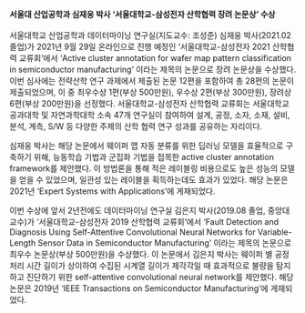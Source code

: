 <strong>서울대 산업공학과 심재웅 박사 ‘서울대학교-삼성전자 산학협력 장려 논문상’ 수상</strong>
<br>
<br>
서울대학교 산업공학과 데이터마이닝 연구실(지도교수: 조성준) 심재웅 박사(2021.02 졸업)가 2021년 9월 29일 온라인으로 진행 예정인 ‘서울대학교-삼성전자 2021 산학협력 교류회’에서 ‘Active cluster annotation for wafer map pattern classification in semiconductor manufacturing’ 이라는 제목의 논문으로 장려 논문상을 수상했다. 이번 심사에는 전략산학 연구 과제에서 제출된 논문 12편을 포함하여 총 28편의 논문이 제출되었으며, 이 중 최우수상 1편(부상 500만원), 우수상 2편(부상 300만원), 장려상 6편(부상 200만원)을 선정했다. 서울대학교-삼성전자 산학협력 교류회는 서울대학교 공과대학 및 자연과학대학 소속 47개 연구실이 참여하여 설계, 공정, 소자, 소재, 설비, 분석, 계측, S/W 등 다양한 주제의 산학 협력 연구 성과를 공유하는 자리이다. <br>

심재웅 박사는 해당 논문에서 웨이퍼 맵 자동 분류를 위한 딥러닝 모델을 효율적으로 구축하기 위해, 능동학습 기법과 군집화 기법을 접목한 active cluster annotation framework를 제안했다. 이 방법론을 통해 적은 레이블링 비용으로도 높은 성능의 모델을 얻을 수 있었으며, 일관성 있는 레이블을 획득하는데도 효과가 있었다. 해당 논문은 2021년 ‘Expert Systems with Applications’에 게재되었다.<br>

이번 수상에 앞서 2년전에도 데이터마이닝 연구실 김은지 박사(2019.08 졸업, 중앙대 교수)가 ‘서울대학교-삼성전자 2019 산학협력 교류회’에서 ‘Fault Detection and Diagnosis Using Self-Attentive Convolutional Neural Networks for Variable-Length Sensor Data in Semiconductor Manufacturing’ 이라는 제목의 논문으로 최우수 논문상(부상 500만원)을 수상했다. 이 논문에서 김은지 박사는 웨이퍼 별 공정처리 시간 길이가 상이하여 수집된 시계열 길이가 제각각일 때 효과적으로 불량을 탐지하고 진단하기 위한 self-attentive convolutional neural network를 제안했다. 해당 논문은 2019년 ‘IEEE Transactions on Semiconductor Manufacturing’에 게재되었다.